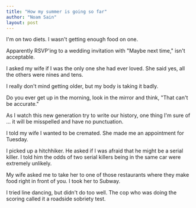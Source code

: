 ```yaml
---
title: "How my summer is going so far"
author: "Noam Sain"
layout: post
---
```


I'm on two diets. I wasn't getting enough food on one.

Apparently RSVP'ing to a wedding invitation with "Maybe next time," isn't acceptable.

I asked my wife if I was the only one she had ever loved. She said yes, all the others were nines and tens.

I really don't mind getting older, but my body is taking it badly.

Do you ever get up in the morning, look in the mirror and think, "That can't be accurate."

As I watch this new generation try to write our history, one thing I'm sure of … it will be misspelled and have no punctuation.

I told my wife I wanted to be cremated. She made me an appointment for Tuesday.

I picked up a hitchhiker. He asked if I was afraid that he might be a serial killer. I told him the odds of two serial killers being in the same car were extremely unlikely.

My wife asked me to take her to one of those restaurants where they make food right in front of you. I took her to Subway.

I tried line dancing, but didn't do too well. The cop who was doing the scoring called it a roadside sobriety test.